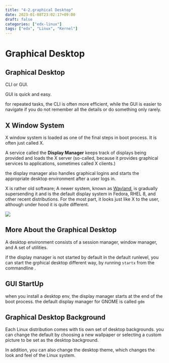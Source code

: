 ```yaml
---
title: "4-2.graphical Desktop"
date: 2023-01-08T23:02:17+09:00
draft: false
categories: ["edx-linux"]
tags: ["edx", "Linux", "Kernel"]
---
```


# Graphical Desktop  


## Graphical Desktop

CLI or GUI.  

GUI is quick and easy.  

for repeated tasks, the CLI is often more efficient, while the GUI is easier to navigate if you do not remember all the details or do something only rarely.  


## X Window System

X window system is loaded as one of the final steps in boot process. It is often just called X.  

A service called the **Display Manager** keeps track of displays being provided and loads the X server (so-called, because it provides graphical services to applications, sometimes called X clients.)  

the display manager also handles graphical logins and starts the appropriate desktop environment after a user logs in.  

X is rather old software;
A newer system, known as [Wayland](https://wayland.freedesktop.org/), is gradually supersending it and is the default display system in Fedora, RHEL 8, and other recent distributions. For the most part, it looks just like X to the user, although under hood it is quite different.  

![](https://courses.edx.org/assets/courseware/v1/44717c86868ff7e9edc71c5747bb84ab/asset-v1:LinuxFoundationX+LFS101x+2T2021+type@asset+block/LFS01_ch03_screen28.jpg)

## More About the Graphical Desktop

A desktop environment consists of a session manager, window manager,  and A set of utilities.

if the display manager is not started by default in the default runlevel, you can start the grphical desktop different way, by running `startx` from the commandline
.

## GUI StartUp 

when you install a desktop env, the display manager starts at the end of the boot process.
the default display manager for GNOME is called `gdm`

## Graphical Desktop Background

Each Linux distribution comes with tis own set of desktop backgrounds. you can change the default by choosing a new wallpaper or selecting a custom picture to be set as the desktop background.

In addition, you can also change the desktop theme, which changes the look and feel of the Linux system.
